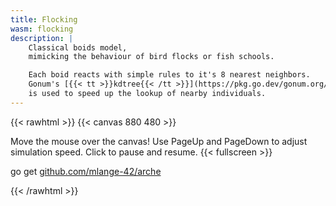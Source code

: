 ```yaml
---
title: Flocking
wasm: flocking
description: |
    Classical boids model,
    mimicking the behaviour of bird flocks or fish schools.

    Each boid reacts with simple rules to it's 8 nearest neighbors.
    Gonum's [{{< tt >}}kdtree{{< /tt >}}](https://pkg.go.dev/gonum.org/v1/gonum/spatial/kdtree)
    is used to speed up the lookup of nearby individuals.
---
```


{{< rawhtml >}}
{{< canvas 880 480 >}}

<p id="instructions">Move the mouse over the canvas! Use <span class="tt">PageUp</span> and <span class="tt">PageDown</span> to adjust simulation speed. Click to pause and resume. {{< fullscreen >}}</p>
<p class="tt">go get <a href="https://github.com/mlange-42/arche">github.com/mlange-42/arche</a>
</p>
{{< /rawhtml >}}
